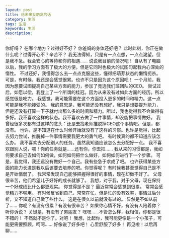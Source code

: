 ```yaml
---
layout: post
title: 给未来女朋友的话
category: 生活
tags: 生活
keywords: 生活
description: 
---
```

你好吗？
在哪个地方？过得好不好？
你爸妈的身体还好吧？
此时此刻，你正在做什么呢？过得开心不？辛苦不？
我无法得知，只是有一点点想，一点点渴望。但是我不急。我会安心的等待和你的相遇……
说说我目前的情况吧！
自从有了电脑以后，我的学习方面有了极大的方便。但是它同时也极大的试图勾起我内心深处的惰性。
不过还好，我懂得怎么去一点点克服这些，懂得把萌芽状态的懒惰扼杀。可是，有时候，我还是会感觉很累。也许不只是因为这个原因吧！
一个月前，我因为想要试图提高自己某些方面的能力，参加了竞选我们班团队的CEO。
尝试过后，如愿以偿，我登上了一个所谓的桂冠。因为从来没有过如此方面的经历。所以感觉很是吃力。
我感觉，我可能需要在这个方面投入更多的时间和精力。这一点可能是我不能接受的。
我的意思是，我可能还没有想好，我只是想要提升能力，但是还没有打算一下子就付出那么多的时间和精力。所以，我也觉得我不会做得有多好。我不喜欢这样的状态。我不喜欢去做了一件事情，却没能把事情做好。
我曾经很多次都有过这样的念头：还是去找老师推脱掉CEO这个事情吧。但是，都没有。
也许，是不知道在什么时候开始就没有了这样的习惯。也许是觉得，比起去努力尝试，推脱掉一件事情需要我更大的勇气吧。
有时候真的都不知道应该怎么办。
我不喜欢去分配别人的任务。虽然我知道应该怎么去分配好一点。
我不喜欢跟别人说，喂！你的任务就是……还有你，你去把……
我从来的习惯都是，我如何要求自己去如何如何做，如何如何把什么做好，如何如何进行下一个步骤。
可是，我觉得，我还远没有做好一个自己。我有些急于求成了吧。
也许获得某些方面的能力长进是我以后该要去培养的吧。你觉得呢？
有时候我甚至觉得自己是不是开始惰弱了。
我常常发现自己能够把握得很好的事情，现在却做不好了。
父母很辛苦，他们希望儿子好好的成长就够了。
我想，对于我，对于父母，现在保持一个好成绩比什么都更现实。
你觉得是不是？
最近常常会感觉到很累。
常常会感觉精力不够用。
有时候反省到自己，常常在忙，但是忙的没有效率，事情过后分析，又不知道自己做了些什么。
这是在很久以前就没有过的。
显然是不如从前了……
你呢？有没有很累？有没有很辛苦？
如果你心情不好，有没有人陪着你？听你诉说？
关键是，有没有了男朋友？
嘿嘿……不管怎么样，我相信，你都是很不错的！
不然就不是你了。对吧！
我想，比起你，我可能更像是一个小孩子，可能更需要照顾。呵呵……
好像说了好多吧！
心里舒服了好多！
再见啦！以后再聊……